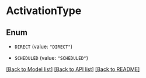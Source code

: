 # ActivationType

## Enum


* `DIRECT` (value: `"DIRECT"`)

* `SCHEDULED` (value: `"SCHEDULED"`)


[[Back to Model list]](../README.md#documentation-for-models) [[Back to API list]](../README.md#documentation-for-api-endpoints) [[Back to README]](../README.md)


